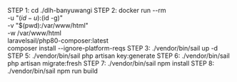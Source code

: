 

STEP 1: cd ./dlh-banyuwangi
STEP 2: docker run --rm \
    -u "$(id -u):$(id -g)" \
    -v "$(pwd):/var/www/html" \
    -w /var/www/html \
    laravelsail/php80-composer:latest \
    composer install --ignore-platform-reqs
STEP 3: ./vendor/bin/sail up -d
STEP 5: ./vendor/bin/sail php artisan key:generate
STEP 6: ./vendor/bin/sail php artisan migrate:fresh
STEP 7: ./vendor/bin/sail npm install
STEP 8: ./vendor/bin/sail npm run build
<!-- STEP 9: ./vendor/bin/sail php artisan key:generate -->
